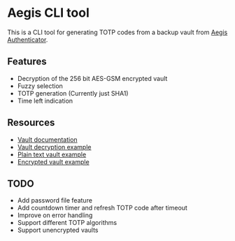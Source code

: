 # Aegis CLI tool

This is a CLI tool for generating TOTP codes from a backup vault from [Aegis Authenticator](https://github.com/beemdevelopment/Aegis).

## Features

- Decryption of the 256 bit AES-GSM encrypted vault
- Fuzzy selection
- TOTP generation (Currently just SHA1)
- Time left indication


## Resources


- [Vault documentation](https://github.com/beemdevelopment/Aegis/blob/master/docs/vault.md)
- [Vault decryption example](https://github.com/beemdevelopment/Aegis/blob/master/docs/decrypt.py)
- [Plain text vault example](https://github.com/beemdevelopment/Aegis/blob/master/app/src/test/resources/com/beemdevelopment/aegis/importers/aegis_plain.json)
- [Encrypted vault example](https://github.com/beemdevelopment/Aegis/blob/master/app/src/test/resources/com/beemdevelopment/aegis/importers/aegis_encrypted.json)


## TODO

- Add password file feature
- Add countdown timer and refresh TOTP code after timeout
- Improve on error handling
- Support different TOTP algorithms
- Support unencrypted vaults
